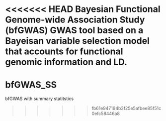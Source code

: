 <<<<<<< HEAD
Bayesian Functional Genome-wide Association Study (bfGWAS) 
GWAS tool based on a Bayeisan variable selection model that accounts for functional genomic information and LD.
=======
# bfGWAS_SS
bfGWAS with summary statitstics
>>>>>>> fb61e947194b3f25e5afbee85f51c0efc58446a8
